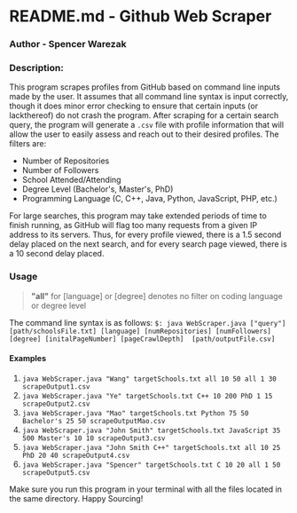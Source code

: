 # README.md - Github Web Scraper
### Author - Spencer Warezak
### Description:
This program scrapes profiles from GitHub based on command line inputs made by the user. It assumes that all command line
syntax is input correctly, though it does minor error checking to ensure that certain inputs (or lackthereof) do not crash
the program. After scraping for a certain search query, the program will generate a `.csv` file with profile information
that will allow the user to easily assess and reach out to their desired profiles. The filters are:
- Number of Repositories
- Number of Followers
- School Attended/Attending
- Degree Level (Bachelor's, Master's, PhD)
- Programming Language (C, C++, Java, Python, JavaScript, PHP, etc.)

For large searches, this program may take extended periods of time to finish running, as GitHub will flag too many requests
from a given IP address to its servers. Thus, for every profile viewed, there is a 1.5 second delay placed on the next search,
and for every search page viewed, there is a 10 second delay placed.

### Usage
>__"all"__ for [language] or [degree] denotes no filter on coding language or degree level

The command line syntax is as follows:
`$: java WebScraper.java ["query"] [path/schoolsFile.txt] [language] [numRepositories] [numFollowers] [degree] [initalPageNumber] [pageCrawlDepth] 
[path/outputFile.csv]`

#### Examples
1) `java WebScraper.java "Wang" targetSchools.txt all 10 50 all 1 30 scrapeOutput1.csv`
2) `java WebScraper.java "Ye" targetSchools.txt C++ 10 200 PhD 1 15 scrapeOutput2.csv`
3) `java WebScraper.java "Mao" targetSchools.txt Python 75 50 Bachelor's 25 50 scrapeOutputMao.csv`
4) `java WebScraper.java "John Smith" targetSchools.txt JavaScript 35 500 Master's 10 10 scrapeOutput3.csv`
5) `java WebScraper.java "John Smith C++" targetSchools.txt all 10 25 PhD 20 40 scrapeOutput4.csv`
6) `java WebScraper.java "Spencer" targetSchools.txt C 10 20 all 1 50 scrapeOutput5.csv`

Make sure you run this program in your terminal with all the files located in the same directory.
Happy Sourcing!
